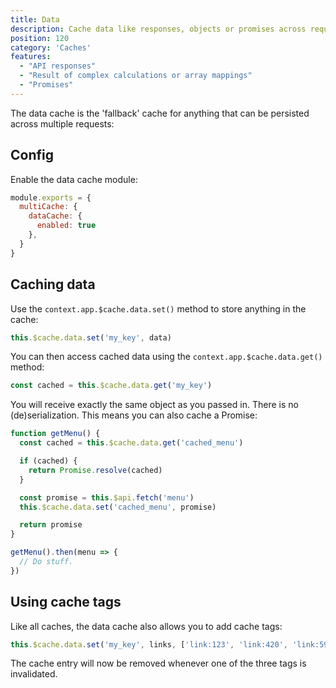 ```yaml
---
title: Data
description: Cache data like responses, objects or promises across requests.
position: 120
category: 'Caches'
features:
  - "API responses"
  - "Result of complex calculations or array mappings"
  - "Promises"
---
```


<p className="lead">
The data cache is the 'fallback' cache for anything that can be persisted
across multiple requests:
</p>

<list :items="features"></list>

## Config

Enable the data cache module:

```javascript
module.exports = {
  multiCache: {
    dataCache: {
      enabled: true
    },
  }
}
```

## Caching data

Use the `context.app.$cache.data.set()` method to store anything in the cache:

```javascript
this.$cache.data.set('my_key', data)
```

You can then access cached data using the `context.app.$cache.data.get()`
method:

```javascript
const cached = this.$cache.data.get('my_key')
```

You will receive exactly the same object as you passed in. There is no
(de)serialization. This means you can also cache a Promise:

```javascript
function getMenu() {
  const cached = this.$cache.data.get('cached_menu')

  if (cached) {
    return Promise.resolve(cached)
  }

  const promise = this.$api.fetch('menu')
  this.$cache.data.set('cached_menu', promise)

  return promise
}

getMenu().then(menu => {
  // Do stuff.
})
```

## Using cache tags

Like all caches, the data cache also allows you to add cache tags:

```javascript
this.$cache.data.set('my_key', links, ['link:123', 'link:420', 'link:593'])
```

The cache entry will now be removed whenever one of the three tags is
invalidated.
